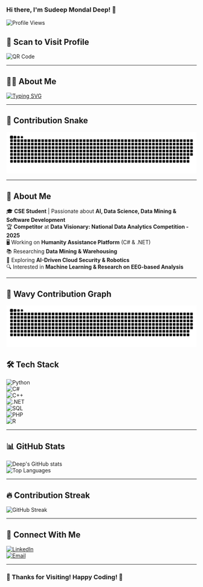 ### Hi there, I'm Sudeep Mondal Deep! 👋

![Profile Views](https://komarev.com/ghpvc/?username=sudeepmondal&color=blue)

## 📱 Scan to Visit Profile  
![QR Code](https://api.qrserver.com/v1/create-qr-code/?size=150x150&data=https://github.com/sudeepmondal)  

---

## 👨‍💻 About Me  
[![Typing SVG](https://readme-typing-svg.herokuapp.com?color=00FF00&lines=CSE+Student;AI+%26+Data+Science+Enthusiast;Software+Developer)](https://git.io/typing-svg)

---


## 🐍 Contribution Snake  

![Contribution Snake](https://github.com/sudeepmondal/sudeepmondal/blob/main/github-contribution-grid-snake-dark.svg?short_path=2a4c5e6)


---
## 🚀 About Me  
🎓 **CSE Student** | Passionate about **AI, Data Science, Data Mining & Software Development**  
🏆 **Competitor** at **Data Visionary: National Data Analytics Competition - 2025**  
🖥️ Working on **Humanity Assistance Platform** (C# & .NET)  
📚 Researching **Data Mining & Warehousing**  
🤖 Exploring **AI-Driven Cloud Security & Robotics**  
🔍 Interested in **Machine Learning & Research on EEG-based Analysis**  

---

## 🌊 Wavy Contribution Graph  
![Wavy Contribution](https://github.com/sudeepmondal/sudeepmondal/blob/output/wavy.svg)


## 🛠️ Tech Stack  

![Python](https://img.shields.io/badge/-Python-3776AB?style=flat&logo=python&logoColor=white)  
![C#](https://img.shields.io/badge/-C%23-239120?style=flat&logo=c-sharp&logoColor=white)  
![C++](https://img.shields.io/badge/-C++-00599C?style=flat&logo=c%2B%2B&logoColor=white)  
![.NET](https://img.shields.io/badge/-.NET-5C2D91?style=flat&logo=dotnet&logoColor=white)  
![SQL](https://img.shields.io/badge/-SQL-4479A1?style=flat&logo=mysql&logoColor=white)  
![PHP](https://img.shields.io/badge/-PHP-777BB4?style=flat&logo=php&logoColor=white)  
![R](https://img.shields.io/badge/-R-276DC3?style=flat&logo=r&logoColor=white)  

---

## 📊 GitHub Stats  

![Deep's GitHub stats](https://github-readme-stats.vercel.app/api?username=sudeepmondal&show_icons=true&theme=radical)  
![Top Languages](https://github-readme-stats.vercel.app/api/top-langs/?username=sudeepmondal&layout=compact&theme=radical)  

---

## 🔥 Contribution Streak  

![GitHub Streak](https://streak-stats.demolab.com/?user=sudeepmondal&theme=radical)  

---


## 🤝 Connect With Me  

[![LinkedIn](https://img.shields.io/badge/-LinkedIn-0077B5?style=flat&logo=linkedin&logoColor=white)](https://www.linkedin.com/in/smdeep/)  
[![Email](https://img.shields.io/badge/-Email-D14836?style=flat&logo=gmail&logoColor=white)](mailto:smdeep137@gmail.com)  

---

### 🎉 Thanks for Visiting! Happy Coding! 🚀
